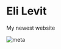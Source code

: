 # Eli Levit
My newest website

![meta](https://user-images.githubusercontent.com/31045769/215434925-ae03c7b1-781a-43b0-8cf6-564939cf5da2.jpg)

